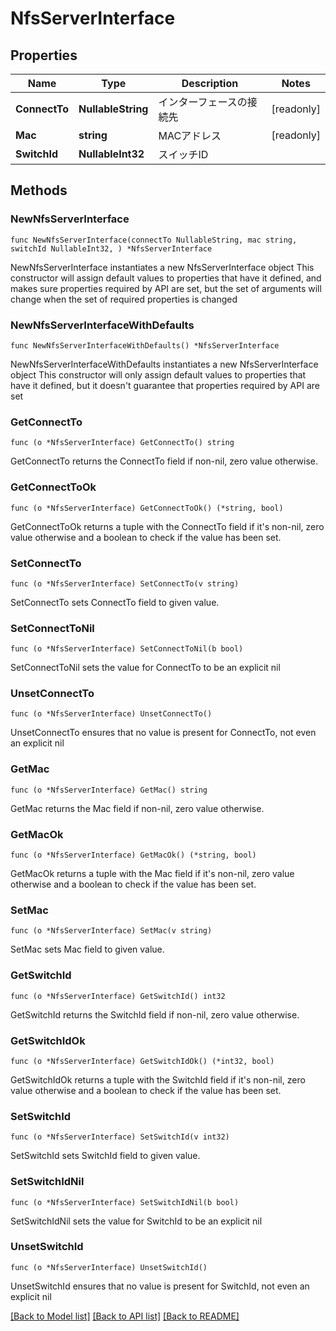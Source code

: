 # NfsServerInterface

## Properties

Name | Type | Description | Notes
------------ | ------------- | ------------- | -------------
**ConnectTo** | **NullableString** | インターフェースの接続先 | [readonly] 
**Mac** | **string** | MACアドレス | [readonly] 
**SwitchId** | **NullableInt32** | スイッチID | 

## Methods

### NewNfsServerInterface

`func NewNfsServerInterface(connectTo NullableString, mac string, switchId NullableInt32, ) *NfsServerInterface`

NewNfsServerInterface instantiates a new NfsServerInterface object
This constructor will assign default values to properties that have it defined,
and makes sure properties required by API are set, but the set of arguments
will change when the set of required properties is changed

### NewNfsServerInterfaceWithDefaults

`func NewNfsServerInterfaceWithDefaults() *NfsServerInterface`

NewNfsServerInterfaceWithDefaults instantiates a new NfsServerInterface object
This constructor will only assign default values to properties that have it defined,
but it doesn't guarantee that properties required by API are set

### GetConnectTo

`func (o *NfsServerInterface) GetConnectTo() string`

GetConnectTo returns the ConnectTo field if non-nil, zero value otherwise.

### GetConnectToOk

`func (o *NfsServerInterface) GetConnectToOk() (*string, bool)`

GetConnectToOk returns a tuple with the ConnectTo field if it's non-nil, zero value otherwise
and a boolean to check if the value has been set.

### SetConnectTo

`func (o *NfsServerInterface) SetConnectTo(v string)`

SetConnectTo sets ConnectTo field to given value.


### SetConnectToNil

`func (o *NfsServerInterface) SetConnectToNil(b bool)`

 SetConnectToNil sets the value for ConnectTo to be an explicit nil

### UnsetConnectTo
`func (o *NfsServerInterface) UnsetConnectTo()`

UnsetConnectTo ensures that no value is present for ConnectTo, not even an explicit nil
### GetMac

`func (o *NfsServerInterface) GetMac() string`

GetMac returns the Mac field if non-nil, zero value otherwise.

### GetMacOk

`func (o *NfsServerInterface) GetMacOk() (*string, bool)`

GetMacOk returns a tuple with the Mac field if it's non-nil, zero value otherwise
and a boolean to check if the value has been set.

### SetMac

`func (o *NfsServerInterface) SetMac(v string)`

SetMac sets Mac field to given value.


### GetSwitchId

`func (o *NfsServerInterface) GetSwitchId() int32`

GetSwitchId returns the SwitchId field if non-nil, zero value otherwise.

### GetSwitchIdOk

`func (o *NfsServerInterface) GetSwitchIdOk() (*int32, bool)`

GetSwitchIdOk returns a tuple with the SwitchId field if it's non-nil, zero value otherwise
and a boolean to check if the value has been set.

### SetSwitchId

`func (o *NfsServerInterface) SetSwitchId(v int32)`

SetSwitchId sets SwitchId field to given value.


### SetSwitchIdNil

`func (o *NfsServerInterface) SetSwitchIdNil(b bool)`

 SetSwitchIdNil sets the value for SwitchId to be an explicit nil

### UnsetSwitchId
`func (o *NfsServerInterface) UnsetSwitchId()`

UnsetSwitchId ensures that no value is present for SwitchId, not even an explicit nil

[[Back to Model list]](../README.md#documentation-for-models) [[Back to API list]](../README.md#documentation-for-api-endpoints) [[Back to README]](../README.md)


